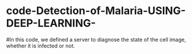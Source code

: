 # code-Detection-of-Malaria-USING-DEEP-LEARNING-
#In this code, we defined a server to diagnose the state of the cell image, whether it is infected or not.
